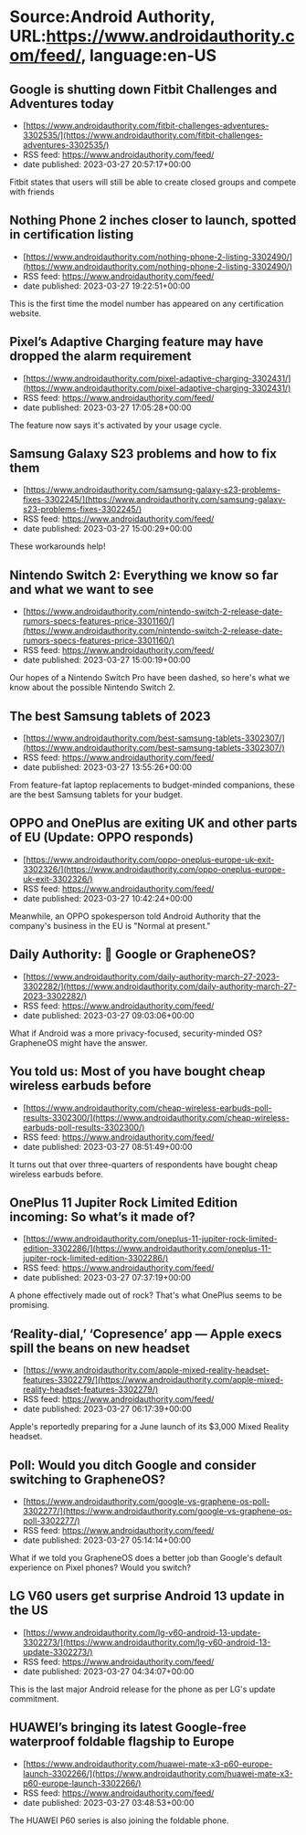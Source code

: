 # Source:Android Authority, URL:https://www.androidauthority.com/feed/, language:en-US

## Google is shutting down Fitbit Challenges and Adventures today
 - [https://www.androidauthority.com/fitbit-challenges-adventures-3302535/](https://www.androidauthority.com/fitbit-challenges-adventures-3302535/)
 - RSS feed: https://www.androidauthority.com/feed/
 - date published: 2023-03-27 20:57:17+00:00

Fitbit states that users will still be able to create closed groups and compete with friends

## Nothing Phone 2 inches closer to launch, spotted in certification listing
 - [https://www.androidauthority.com/nothing-phone-2-listing-3302490/](https://www.androidauthority.com/nothing-phone-2-listing-3302490/)
 - RSS feed: https://www.androidauthority.com/feed/
 - date published: 2023-03-27 19:22:51+00:00

This is the first time the model number has appeared on any certification website.

## Pixel’s Adaptive Charging feature may have dropped the alarm requirement
 - [https://www.androidauthority.com/pixel-adaptive-charging-3302431/](https://www.androidauthority.com/pixel-adaptive-charging-3302431/)
 - RSS feed: https://www.androidauthority.com/feed/
 - date published: 2023-03-27 17:05:28+00:00

The feature now says it's activated by your usage cycle.

## Samsung Galaxy S23 problems and how to fix them
 - [https://www.androidauthority.com/samsung-galaxy-s23-problems-fixes-3302245/](https://www.androidauthority.com/samsung-galaxy-s23-problems-fixes-3302245/)
 - RSS feed: https://www.androidauthority.com/feed/
 - date published: 2023-03-27 15:00:29+00:00

These workarounds help!

## Nintendo Switch 2: Everything we know so far and what we want to see
 - [https://www.androidauthority.com/nintendo-switch-2-release-date-rumors-specs-features-price-3301160/](https://www.androidauthority.com/nintendo-switch-2-release-date-rumors-specs-features-price-3301160/)
 - RSS feed: https://www.androidauthority.com/feed/
 - date published: 2023-03-27 15:00:19+00:00

Our hopes of a Nintendo Switch Pro have been dashed, so here's what we know about the possible Nintendo Switch 2.

## The best Samsung tablets of 2023
 - [https://www.androidauthority.com/best-samsung-tablets-3302307/](https://www.androidauthority.com/best-samsung-tablets-3302307/)
 - RSS feed: https://www.androidauthority.com/feed/
 - date published: 2023-03-27 13:55:26+00:00

From feature-fat laptop replacements to budget-minded companions, these are the best Samsung tablets for your budget.

## OPPO and OnePlus are exiting UK and other parts of EU (Update: OPPO responds)
 - [https://www.androidauthority.com/oppo-oneplus-europe-uk-exit-3302326/](https://www.androidauthority.com/oppo-oneplus-europe-uk-exit-3302326/)
 - RSS feed: https://www.androidauthority.com/feed/
 - date published: 2023-03-27 10:42:24+00:00

Meanwhile, an OPPO spokesperson told Android Authority that the company's business in the EU is "Normal at present."

## Daily Authority: 🤔 Google or GrapheneOS?
 - [https://www.androidauthority.com/daily-authority-march-27-2023-3302282/](https://www.androidauthority.com/daily-authority-march-27-2023-3302282/)
 - RSS feed: https://www.androidauthority.com/feed/
 - date published: 2023-03-27 09:03:06+00:00

What if Android was a more privacy-focused, security-minded OS? GrapheneOS might have the answer.

## You told us: Most of you have bought cheap wireless earbuds before
 - [https://www.androidauthority.com/cheap-wireless-earbuds-poll-results-3302300/](https://www.androidauthority.com/cheap-wireless-earbuds-poll-results-3302300/)
 - RSS feed: https://www.androidauthority.com/feed/
 - date published: 2023-03-27 08:51:49+00:00

It turns out that over three-quarters of respondents have bought cheap wireless earbuds before.

## OnePlus 11 Jupiter Rock Limited Edition incoming: So what’s it made of?
 - [https://www.androidauthority.com/oneplus-11-jupiter-rock-limited-edition-3302286/](https://www.androidauthority.com/oneplus-11-jupiter-rock-limited-edition-3302286/)
 - RSS feed: https://www.androidauthority.com/feed/
 - date published: 2023-03-27 07:37:19+00:00

A phone effectively made out of rock? That's what OnePlus seems to be promising.

## ‘Reality-dial,’ ‘Copresence’ app — Apple execs spill the beans on new headset
 - [https://www.androidauthority.com/apple-mixed-reality-headset-features-3302279/](https://www.androidauthority.com/apple-mixed-reality-headset-features-3302279/)
 - RSS feed: https://www.androidauthority.com/feed/
 - date published: 2023-03-27 06:17:39+00:00

Apple's reportedly preparing for a June launch of its $3,000 Mixed Reality headset.

## Poll: Would you ditch Google and consider switching to GrapheneOS?
 - [https://www.androidauthority.com/google-vs-graphene-os-poll-3302277/](https://www.androidauthority.com/google-vs-graphene-os-poll-3302277/)
 - RSS feed: https://www.androidauthority.com/feed/
 - date published: 2023-03-27 05:14:14+00:00

What if we told you GrapheneOS does a better job than Google's default experience on Pixel phones? Would you switch?

## LG V60 users get surprise Android 13 update in the US
 - [https://www.androidauthority.com/lg-v60-android-13-update-3302273/](https://www.androidauthority.com/lg-v60-android-13-update-3302273/)
 - RSS feed: https://www.androidauthority.com/feed/
 - date published: 2023-03-27 04:34:07+00:00

This is the last major Android release for the phone as per LG's update commitment.

## HUAWEI’s bringing its latest Google-free waterproof foldable flagship to Europe
 - [https://www.androidauthority.com/huawei-mate-x3-p60-europe-launch-3302266/](https://www.androidauthority.com/huawei-mate-x3-p60-europe-launch-3302266/)
 - RSS feed: https://www.androidauthority.com/feed/
 - date published: 2023-03-27 03:48:53+00:00

The HUAWEI P60 series is also joining the foldable phone.

